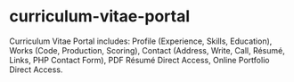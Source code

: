 # curriculum-vitae-portal
Curriculum Vitae Portal includes: Profile (Experience, Skills, Education), Works (Code, Production, Scoring), Contact (Address, Write, Call, Résumé, Links, PHP Contact Form), PDF Résumé Direct Access, Online Portfolio Direct Access.